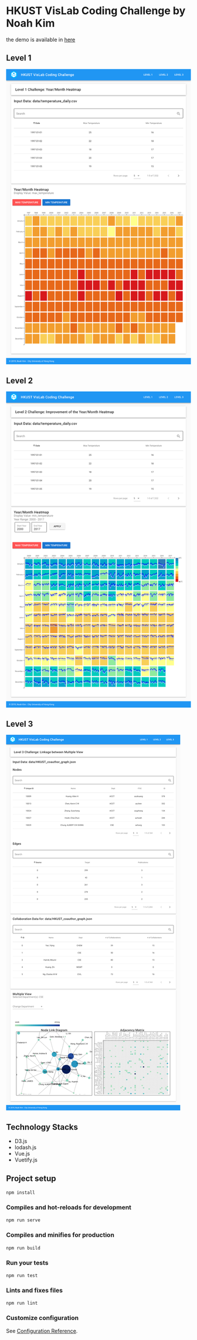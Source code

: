 # HKUST VisLab Coding Challenge by Noah Kim
the demo is available in [here](https://reval59.github.io/HKUST-VisLab-Coding-Challenge)
## Level 1
![image](https://github.com/reval59/HKUST-VisLab-Coding-Challenge/blob/master/screenshots/level1.png)
## Level 2
![image](https://github.com/reval59/HKUST-VisLab-Coding-Challenge/blob/master/screenshots/level2.png)
## Level 3
![image](https://github.com/reval59/HKUST-VisLab-Coding-Challenge/blob/master/screenshots/level3.png)
## Technology Stacks
* D3.js
* lodash.js
* Vue.js
* Vuetify.js

## Project setup
```
npm install
```

### Compiles and hot-reloads for development
```
npm run serve

```

### Compiles and minifies for production
```
npm run build
```

### Run your tests
```
npm run test
```

### Lints and fixes files
```
npm run lint
```

### Customize configuration
See [Configuration Reference](https://cli.vuejs.org/config/).

